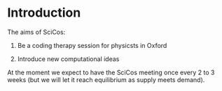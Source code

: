 # Introduction

The aims of SciCos:

1) Be a coding therapy session for physicsts in Oxford

2) Introduce new computational ideas

At the moment we expect to have the SciCos meeting once every 2 to 3 weeks (but we will let it reach equilibrium as supply meets demand). 
